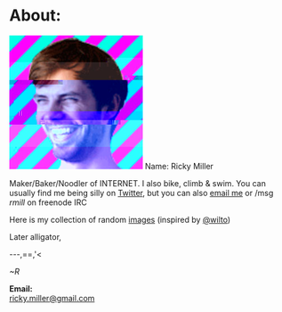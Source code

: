 # About:

<img class='me' src='img/me_glitch.jpg' /> Name: Ricky Miller

Maker/Baker/Noodler of INTERNET. I also bike, climb &amp; swim. You can usually find me being silly on [Twitter](https://twitter.com/rmill/), but you can also [email me](mailto:ricky.miller@gmail.com) or /msg <em>rmill</em> on freenode IRC

Here is my collection of random [images](http://ricky.codes/i/) (inspired by [@wilto](https://twitter.com/wilto/))

Later alligator,

---,==,'<

<em>~R</em>

<strong>Email:</strong><br />
[ricky.miller@gmail.com](mailto:ricky.miller@gmail.com)
